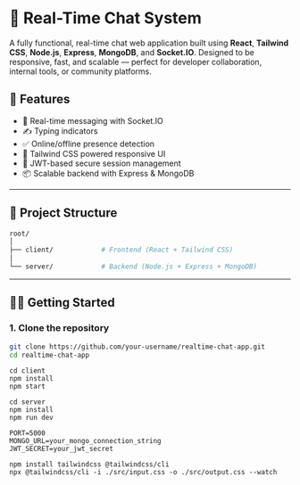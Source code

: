 # 💬 Real-Time Chat System

A fully functional, real-time chat web application built using **React**, **Tailwind CSS**, **Node.js**, **Express**, **MongoDB**, and **Socket.IO**. Designed to be responsive, fast, and scalable — perfect for developer collaboration, internal tools, or community platforms.

## 🚀 Features

- 🔁 Real-time messaging with Socket.IO
- ✍️ Typing indicators
- ✅ Online/offline presence detection
- 🎨 Tailwind CSS powered responsive UI
- 🔐 JWT-based secure session management
- 📦 Scalable backend with Express & MongoDB

---

## 📂 Project Structure

```bash
root/
│
├── client/            # Frontend (React + Tailwind CSS)
│
└── server/            # Backend (Node.js + Express + MongoDB)
```
---

## 🧑‍💻 Getting Started

### 1. Clone the repository

```bash
git clone https://github.com/your-username/realtime-chat-app.git
cd realtime-chat-app
```
```
cd client
npm install
npm start
```
```
cd server
npm install
npm run dev
```
```
PORT=5000
MONGO_URL=your_mongo_connection_string
JWT_SECRET=your_jwt_secret
```
```
npm install tailwindcss @tailwindcss/cli
npx @tailwindcss/cli -i ./src/input.css -o ./src/output.css --watch
```
